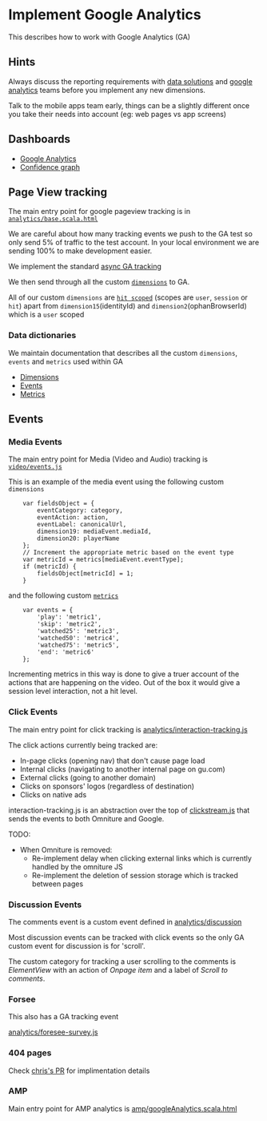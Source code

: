 # Implement Google Analytics

This describes how to work with Google Analytics (GA)

## Hints

Always discuss the reporting requirements with [data solutions](mailto:data.solutions@guardian.co.uk) and [google analytics](google.analyticscore@guardian.co.uk) teams before you implement any new dimensions.

Talk to the mobile apps team early, things can be a slightly different once you take their needs into account (eg: web pages vs app screens)

## Dashboards

- [Google Analytics](https://analytics.google.com)
- [Confidence graph](https://frontend.gutools.co.uk/analytics/confidence)

## Page View tracking

The main entry point for google pageview tracking is in
[`analytics/base.scala.html`](https://github.com/guardian/frontend/blob/master/common/app/views/fragments/analytics/base.scala.html#L12)

We are careful about how many tracking events we push to the GA test so only send 5% of traffic to the test account. In your local environment we are sending 100% to make development easier.

We implement the standard [async GA tracking](https://developers.google.com/analytics/devguides/collection/analyticsjs/)

We then send through all the custom [`dimensions`](https://developers.google.com/analytics/devguides/collection/analyticsjs/custom-dims-mets) to GA.

All of our custom `dimensions` are [`hit scoped`](https://support.google.com/analytics/answer/2709828?hl=en#example-hit) (scopes are `user`, `session` or `hit`)
apart from `dimension15`(identityId) and `dimension2`(ophanBrowserId) which is a `user` scoped

### Data dictionaries
We maintain documentation that describes all the custom `dimensions`, `events` and `metrics` used within GA

- [Dimensions](https://docs.google.com/spreadsheets/d/1MmWHNeeiQE_dzekImIP9Tv4beLx_8JzWx3rOtCp4PGg)
- [Events](https://docs.google.com/spreadsheets/d/1KvBDyguXDtww9qTipD5L3D9NbH4IgkbRFWlbFTA3J2E)
- [Metrics](https://docs.google.com/spreadsheets/d/1KDZ3aImiI3CnSaxAVWOkgBxKQTZqD1QsGRoMDXlc2YQ)

## Events


### Media Events

The main entry point for Media (Video and Audio) tracking is
[`video/events.js`](https://github.com/guardian/frontend/blob/master/static/src/javascripts/projects/common/modules/video/events.js)

This is an example of the media event using the following custom `dimensions`

```
    var fieldsObject = {
        eventCategory: category,
        eventAction: action,
        eventLabel: canonicalUrl,
        dimension19: mediaEvent.mediaId,
        dimension20: playerName
    };
    // Increment the appropriate metric based on the event type
    var metricId = metrics[mediaEvent.eventType];
    if (metricId) {
        fieldsObject[metricId] = 1;
    }
```

and the following custom [`metrics`](https://developers.google.com/analytics/devguides/collection/analyticsjs/field-reference#metric)

```
    var events = {
        'play': 'metric1',
        'skip': 'metric2',
        'watched25': 'metric3',
        'watched50': 'metric4',
        'watched75': 'metric5',
        'end': 'metric6'
    };
```


Incrementing metrics in this way is done to give a truer account of the actions that are happening on the video. Out of the box it would give a session level interaction, not a hit level.


### Click Events

The main entry point for click tracking is [analytics/interaction-tracking.js](https://github.com/guardian/frontend/blob/master/static/src/javascripts/projects/common/modules/analytics/interaction-tracking.js)

The click actions currently being tracked are:

- In-page clicks (opening nav) that don't cause page load
- Internal clicks (navigating to another internal page on gu.com)
- External clicks (going to another domain)
- Clicks on sponsors' logos (regardless of destination)
- Clicks on native ads

interaction-tracking.js is an abstraction over the top of [clickstream.js](https://github.com/guardian/frontend/blob/master/static/src/javascripts/projects/common/modules/ui/clickstream.js) that sends the events to both Omniture and Google.

TODO:

- When Omniture is removed:
	- Re-implement delay when clicking external links which is currently handled by the omniture JS
	- Re-implement the deletion of session storage which is tracked between pages

### Discussion Events

The comments event is a custom event defined in [analytics/discussion](https://github.com/guardian/frontend/blob/master/static/src/javascripts/projects/common/modules/analytics/discussion.js)

Most discussion events can be tracked with click events so the only GA custom event for discussion is for 'scroll'.

The custom category for tracking a user scrolling to the comments is *ElementView* with an action of *Onpage item* and a label of *Scroll to comments*.

### Forsee

This also has a GA tracking event

[analytics/foresee-survey.js](https://github.com/guardian/frontend/blob/master/static/src/javascripts/projects/common/modules/analytics/foresee-survey.js)

### 404 pages

Check [chris's PR](https://github.com/guardian/frontend/pull/14114) for implimentation details

### AMP

Main entry point for AMP analytics is
[amp/googleAnalytics.scala.html](https://github.com/guardian/frontend/blob/master/common/app/views/fragments/amp/googleAnalytics.scala.html)


